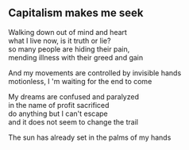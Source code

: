 ## Capitalism makes me seek

Walking down out of mind and heart  
what I live now, is it truth or lie?  
so many people are hiding their pain,  
mending illness with their greed and gain

And my movements are controlled by invisible hands  
motionless, I 'm waiting for the end to come

My dreams are confused and paralyzed  
in the name of profit sacrificed  
do anything but I can't escape  
and it does not seem to change the trail

The sun has already set in the palms of my hands
